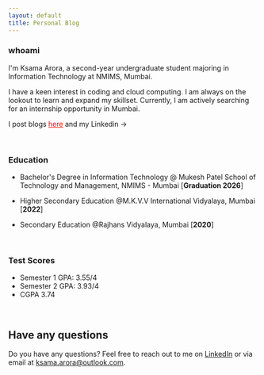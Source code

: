 ```yaml
---
layout: default
title: Personal Blog
---
```


### whoami

I'm Ksama Arora, a second-year undergraduate student majoring in Information Technology at NMIMS, Mumbai. 

I have a keen interest in coding and cloud computing. 
I am always on the lookout to learn and expand my skillset.
Currently, I am actively searching for an internship opportunity in Mumbai.

I post blogs <a href="/blog" style="color:red;" rel="noopener">here</a>  and my  Linkedin -> <a href="#" class="fa fa-linkedin" href = "https://www.linkedin.com/in/ksama-arora-956b67266?utm_source=share&utm_campaign=share_via&utm_content=profile&utm_medium=android_app" target="_blank" rel="noopener" ></a> &nbsp; 

<!-- Add icon library -->
<link rel="stylesheet" href="https://cdnjs.cloudflare.com/ajax/libs/font-awesome/4.7.0/css/font-awesome.min.css">


<br>

### Education

* Bachelor's Degree in Information Technology @ Mukesh Patel School of Technology and Management, NMIMS - Mumbai [**Graduation 2026**]

* Higher Secondary Education @M.K.V.V International Vidyalaya, Mumbai [**2022**]

* Secondary Education @Rajhans Vidyalaya, Mumbai [**2020**]

<br>

### Test Scores

- Semester 1 GPA: 3.55/4
- Semester 2 GPA: 3.93/4
- CGPA 3.74

<br>

## Have any questions
Do you have any questions? Feel free to reach out to me on [LinkedIn](https://www.linkedin.com/in/ksama-arora-956b67266?utm_source=share&utm_campaign=share_via&utm_content=profile&utm_medium=android_app) or via email at [ksama.arora@outlook.com](mailto:ksama.arora@outlook.com).

<br>

<!-- > My dance performance 
<iframe width="320" height="180" src="https://www.youtube.com/embed/zmSrnqQq9sk?si=Ej3ssjem-XPiMCyi" title="YouTube video player" frameborder="0" allow="accelerometer; autoplay; clipboard-write; encrypted-media; gyroscope; picture-in-picture; web-share" allowfullscreen></iframe>
 -->
<!-- ### Work Experience

* Penetration Testing Intern @ Nexus Security
* Cybersecurity Intern @ Authbase
* Azure Security Engineer Intern @ NoShitSecurity
* Penetration Testing Intern @ Virtually Testing Foundation
* Intern @ Qualitykiosk

<br>


### Certifications & CVEs

> **CVE-2023-47184**

* Auth. (admin+) Stored Cross-Site Scripting (XSS) vulnerability in Proper Fraction LLC. Admin Bar & Dashboard Access Control plugin <= 1.2.8 versions. 
<br>
More information about CVE-2023-47184 <a href="https://www.cve.org/CVERecord?id=CVE-2023-47184" style="color:red;" rel="noopener">here</a> 


> **CVE-2023-49743**

* Auth. (admin+) Stored Cross-Site Scripting (XSS) vulnerability in Dashboard Widgets Suite <= 3.4.1 versions. 
More information about CVE-2023-49743 <a href="https://www.cve.org/CVERecord?id=CVE-2023-49743" style="color:red;" rel="noopener">here</a> 

<br> 

> **Certifications**

- [OffSec Certified Professional](https://www.credential.net/57148f07-f47e-497e-b34f-bb60c6ee28c3#gs.4w8fyh%5C) (OSCP)
- [Microsoft Certified: Azure Security Engineer Associate](https://www.credly.com/badges/1c258de3-a8dc-4586-b6a9-ff4d3a53c9b7) (AZ-500)
- [AWS Certified Cloud Practitioner](https://www.credly.com/badges/5d3ea344-ecf2-4e1e-82ed-ab175733dc48)
- [Microsoft Certified: Cybersecurity Architect Expert](https://www.credly.com/badges/fcfbfadf-81a1-490a-85c0-73ed7d2cebb5) (SC-100)
- [Microsoft Certified: Security, Compliance, and Identity Fundamentals](https://www.credly.com/badges/5b111be7-2ec8-441b-b77a-dbc61460dc7c) (SC-900)
- [eLearnSecurity Junior Penetration Tester](https://verified.elearnsecurity.com/certificates/f61e9c01-e250-4faa-99cb-869382a47ccd) (eJPT)

All certifications can be verified on credly <a href="https://www.credly.com/users/rachit-arora.6027f270" style="color:red;" rel="noopener">here</a>
 -->

